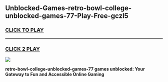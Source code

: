 
## Unblocked-Games-retro-bowl-college-unblocked-games-77-Play-Free-gczl5
<h3>
<a href="https://premium76.site?title=retro-bowl-college-unblocked-games-77&ref=10A">CLICK TO PLAY</a></h3>
<hr>

<h3>
<a href="https://premium76.site?title=retro-bowl-college-unblocked-games-77&ref=10A">CLICK 2 PLAY</a>
  
</h3>

<a href="https://premium76.site?title=retro-bowl-college-unblocked-games-77&ref=10A"><img src="https://clearcache.store/games.png"></a>


**retro-bowl-college-unblocked-games-77 games unblocked: Your Gateway to Fun and Accessible Online Gaming**
